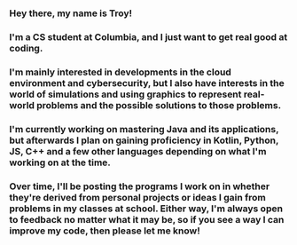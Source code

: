 ### Hey there, my name is Troy! 
### I'm a CS student at Columbia, and I just want to get real good at coding.
### I'm mainly interested in developments in the cloud environment and cybersecurity, but I also have interests in the world of simulations and using graphics to represent real-world problems and the possible solutions to those problems. 
### I'm currently working on mastering Java and its applications, but afterwards I plan on gaining proficiency in Kotlin, Python, JS, C++ and a few other languages depending on what I'm working on at the time. 
### Over time, I'll be posting the programs I work on in whether they're derived from personal projects or ideas I gain from problems in my classes at school. Either way, I'm always open to feedback no matter what it may be, so if you see a way I can improve my code, then please let me know! 

<!--
**troy-c137/troy-c137** is a ✨ _special_ ✨ repository because its `README.md` (this file) appears on your GitHub profile.

Here are some ideas to get you started:

- 🔭 I’m currently working on ...
- 🌱 I’m currently learning ...
- 👯 I’m looking to collaborate on ...
- 🤔 I’m looking for help with ...
- 💬 Ask me about ...
- 📫 How to reach me: ...
- ⚡ Fun fact: ...
-->
